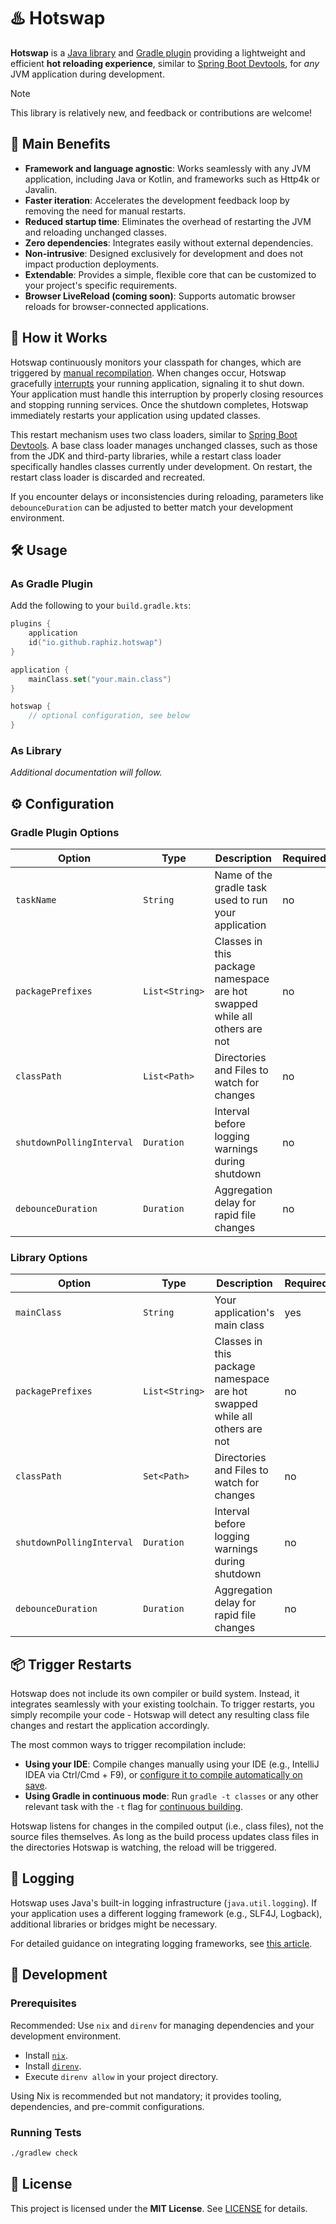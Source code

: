 # ♨️ Hotswap

**Hotswap** is a [Java library](https://search.maven.org/artifact/io.github.raphiz/hotswap-lib/) and [Gradle plugin](https://plugins.gradle.org/plugin/io.github.raphiz.hotswap) providing a lightweight and efficient **hot reloading experience**, similar to [Spring Boot Devtools](https://docs.spring.io/spring-boot/docs/current/reference/html/using.html#using.devtools.restart), for *any* JVM application during development.

> [!NOTE]
> This library is relatively new, and feedback or contributions are welcome!

## 📌 Main Benefits

- **Framework and language agnostic**: Works seamlessly with any JVM application, including Java or Kotlin, and frameworks such as Http4k or Javalin.
- **Faster iteration**: Accelerates the development feedback loop by removing the need for manual restarts.
- **Reduced startup time**: Eliminates the overhead of restarting the JVM and reloading unchanged classes.
- **Zero dependencies**: Integrates easily without external dependencies.
- **Non-intrusive**: Designed exclusively for development and does not impact production deployments.
- **Extendable**: Provides a simple, flexible core that can be customized to your project's specific requirements.
- **Browser LiveReload (coming soon)**: Supports automatic browser reloads for browser-connected applications.

## 🚀 How it Works

Hotswap continuously monitors your classpath for changes, which are triggered by [manual recompilation](#-trigger-restarts).
When changes occur, Hotswap gracefully [interrupts](https://docs.oracle.com/javase/tutorial/essential/concurrency/interrupt.html) your running application, signaling it to shut down.
Your application must handle this interruption by properly closing resources and stopping running services.
Once the shutdown completes, Hotswap immediately restarts your application using updated classes.

This restart mechanism uses two class loaders, similar to [Spring Boot Devtools](https://docs.spring.io/spring-boot/docs/current/reference/html/using.html#using.devtools.restart).
A base class loader manages unchanged classes, such as those from the JDK and third-party libraries, while a restart class loader specifically handles classes currently under development.
On restart, the restart class loader is discarded and recreated.

If you encounter delays or inconsistencies during reloading, parameters like `debounceDuration` can be adjusted to better match your development environment.

## 🛠️ Usage

### As Gradle Plugin

Add the following to your `build.gradle.kts`:

```kotlin
plugins {
    application
    id("io.github.raphiz.hotswap")
}

application {
    mainClass.set("your.main.class")
}

hotswap {
    // optional configuration, see below
}
```

### As Library

*Additional documentation will follow.*

## ⚙️ Configuration

### Gradle Plugin Options

| Option                    | Type           | Description                                                                | Required | Default                                                                                        |
|---------------------------|----------------|----------------------------------------------------------------------------|----------|------------------------------------------------------------------------------------------------|
| `taskName`                | `String`       | Name of the gradle task used to run your application                       | no       | `run`                                                                                          |
| `packagePrefixes`         | `List<String>` | Classes in this package namespace are hot swapped while all others are not | no       | All classes that are not in one of these packages: `java.*`, `jdk.*`, `com.sun.*` and `sun.*`) |
| `classPath`               | `List<Path>`   | Directories and Files to watch for changes                                 | no       | `System.getProperty("java.class.path")`                                                        |
| `shutdownPollingInterval` | `Duration`     | Interval before logging warnings during shutdown                           | no       | `5s`                                                                                           |
| `debounceDuration`        | `Duration`     | Aggregation delay for rapid file changes                                   | no       | `100ms`                                                                                        |

### Library Options

| Option                    | Type            | Description                                                                | Required | Default                                                                                        |
|---------------------------|-----------------|----------------------------------------------------------------------------|----------|------------------------------------------------------------------------------------------------|
| `mainClass`               | `String`        | Your application's main class                                              | yes      | -                                                                                              |
| `packagePrefixes`         | `List<String>`  | Classes in this package namespace are hot swapped while all others are not | no       | All classes that are not in one of these packages: `java.*`, `jdk.*`, `com.sun.*` and `sun.*`) |
| `classPath`               | `Set<Path>`     | Directories and Files to watch for changes                                 | no       | `System.getProperty("java.class.path")`                                                        |
| `shutdownPollingInterval` | `Duration`      | Interval before logging warnings during shutdown                           | no       | `5s`                                                                                           |
| `debounceDuration`        | `Duration`      | Aggregation delay for rapid file changes                                   | no       | `100ms`                                                                                        |

## 📦 Trigger Restarts

Hotswap does not include its own compiler or build system.
Instead, it integrates seamlessly with your existing toolchain.
To trigger restarts, you simply recompile your code - Hotswap will detect any resulting class file changes and restart the application accordingly.

The most common ways to trigger recompilation include:

- **Using your IDE**: Compile changes manually using your IDE (e.g., IntelliJ IDEA via Ctrl/Cmd + F9), or [configure it to compile automatically on save](https://www.jetbrains.com/help/idea/compiling-applications.html#compile-on-save).
- **Using Gradle in continuous mode**: Run `gradle -t classes` or any other relevant task with the `-t` flag for [continuous building](https://docs.gradle.org/current/userguide/continuous_builds.html).

Hotswap listens for changes in the compiled output (i.e., class files), not the source files themselves.
As long as the build process updates class files in the directories Hotswap is watching, the reload will be triggered.

## 📝 Logging

Hotswap uses Java's built-in logging infrastructure (`java.util.logging`).
If your application uses a different logging framework (e.g., SLF4J, Logback), additional libraries or bridges might be necessary.

For detailed guidance on integrating logging frameworks, see [this article](https://stackify.com/logging-java/).

## 🔧 Development

### Prerequisites

Recommended: Use `nix` and `direnv` for managing dependencies and your development environment.

- Install [`nix`](https://nix.dev/install-nix#install-nix).
- Install [`direnv`](https://direnv.net/docs/installation.html).
- Execute `direnv allow` in your project directory.

Using Nix is recommended but not mandatory; it provides tooling, dependencies, and pre-commit configurations.

### Running Tests

```bash
./gradlew check
```

## 📄 License

This project is licensed under the **MIT License**. See [LICENSE](LICENSE) for details.
